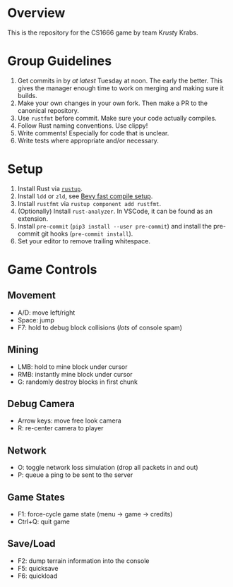 
# Overview

This is the repository for the CS1666 game by team K*rust*y Krabs.

# Group Guidelines
1. Get commits in by _at latest_ Tuesday at noon.
The early the better.
This gives the manager enough time to work on merging and making sure it builds.
1. Make your own changes in your own fork.
Then make a PR to the canonical repository.
1. Use `rustfmt` before commit.
Make sure your code actually compiles.
1. Follow Rust naming conventions. Use clippy!
1. Write comments! Especially for code that is unclear.
1. Write tests where appropriate and/or necessary.

# Setup
1. Install Rust via [`rustup`](https://rustup.rs/).
1. Install `ldd` or `zld`, see [Bevy fast compile setup][bevy-fast].
1. Install `rustfmt` via `rustup component add rustfmt`.
1. (Optionally) Install `rust-analyzer`.
In VSCode, it can be found as an extension.
1. Install `pre-commit` (`pip3 install --user pre-commit`) and install the pre-commit git hooks (`pre-commit install`).
1. Set your editor to remove trailing whitespace.

[bevy-fast]: https://bevyengine.org/learn/book/getting-started/setup/#enable-fast-compiles-optional

# Game Controls
## Movement
- A/D: move left/right
- Space: jump
- F7: hold to debug block collisions (_lots_ of console spam)

## Mining
- LMB: hold to mine block under cursor
- RMB: instantly mine block under cursor
- G: randomly destroy blocks in first chunk

## Debug Camera
- Arrow keys: move free look camera
- R: re-center camera to player

## Network
- O: toggle network loss simulation (drop all packets in and out)
- P: queue a ping to be sent to the server

## Game States
- F1: force-cycle game state (menu -> game -> credits)
- Ctrl+Q: quit game

## Save/Load
- F2: dump terrain information into the console
- F5: quicksave
- F6: quickload
